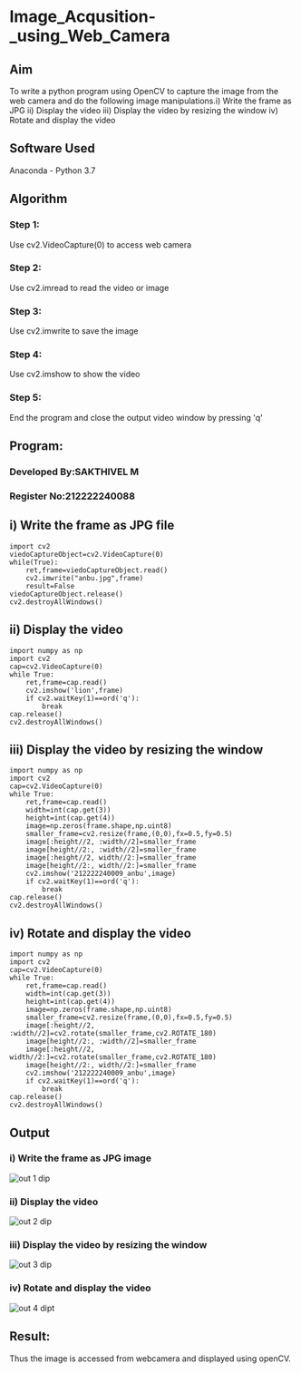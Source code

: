 # Image_Acqusition-_using_Web_Camera
## Aim
To write a python program using OpenCV to capture the image from the web camera and do the following image manipulations.i) Write the frame as JPG ii) Display the video iii) Display the video by resizing the window
iv) Rotate and display the video

## Software Used
Anaconda - Python 3.7
## Algorithm
### Step 1:
Use cv2.VideoCapture(0) to access web camera

### Step 2:
Use cv2.imread to read the video or image

### Step 3:
Use cv2.imwrite to save the image

### Step 4:
Use cv2.imshow to show the video

### Step 5:
End the program and close the output video window by pressing 'q'

## Program:

### Developed By:SAKTHIVEL M
### Register No:212222240088

## i) Write the frame as JPG file
```
import cv2
viedoCaptureObject=cv2.VideoCapture(0)
while(True):
    ret,frame=viedoCaptureObject.read()
    cv2.imwrite("anbu.jpg",frame)
    result=False
viedoCaptureObject.release()
cv2.destroyAllWindows()
```
## ii) Display the video
```
import numpy as np
import cv2
cap=cv2.VideoCapture(0)
while True:
    ret,frame=cap.read()
    cv2.imshow('lion',frame)
    if cv2.waitKey(1)==ord('q'):
        break
cap.release()
cv2.destroyAllWindows()
```
## iii) Display the video by resizing the window
```
import numpy as np
import cv2
cap=cv2.VideoCapture(0)
while True:
    ret,frame=cap.read()
    width=int(cap.get(3))
    height=int(cap.get(4))
    image=np.zeros(frame.shape,np.uint8)
    smaller_frame=cv2.resize(frame,(0,0),fx=0.5,fy=0.5)
    image[:height//2, :width//2]=smaller_frame
    image[height//2:, :width//2]=smaller_frame
    image[:height//2, width//2:]=smaller_frame
    image[height//2:, width//2:]=smaller_frame
    cv2.imshow('212222240009_anbu',image)
    if cv2.waitKey(1)==ord('q'):
        break
cap.release()
cv2.destroyAllWindows()
```
## iv) Rotate and display the video
```
import numpy as np
import cv2
cap=cv2.VideoCapture(0)
while True:
    ret,frame=cap.read()
    width=int(cap.get(3))
    height=int(cap.get(4))
    image=np.zeros(frame.shape,np.uint8)
    smaller_frame=cv2.resize(frame,(0,0),fx=0.5,fy=0.5)
    image[:height//2, :width//2]=cv2.rotate(smaller_frame,cv2.ROTATE_180)
    image[height//2:, :width//2]=smaller_frame
    image[:height//2, width//2:]=cv2.rotate(smaller_frame,cv2.ROTATE_180)
    image[height//2:, width//2:]=smaller_frame
    cv2.imshow('212222240009_anbu',image)
    if cv2.waitKey(1)==ord('q'):
        break
cap.release()
cv2.destroyAllWindows()

```
## Output

### i) Write the frame as JPG image

![out 1 dip](https://github.com/Sakthimurugavel/Image_Acqusition-_using_Web_Camera/assets/118707246/ca206a64-d1de-48cb-a179-1ef97b5693b2)

### ii) Display the video

![out 2 dip](https://github.com/Sakthimurugavel/Image_Acqusition-_using_Web_Camera/assets/118707246/1b369055-8a38-4984-a444-d4a6612ea5ff)

### iii) Display the video by resizing the window

![out 3 dip](https://github.com/Sakthimurugavel/Image_Acqusition-_using_Web_Camera/assets/118707246/d424d764-b662-4e39-a85d-2f395e36c3ea)

### iv) Rotate and display the video

![out 4 dipt](https://github.com/Sakthimurugavel/Image_Acqusition-_using_Web_Camera/assets/118707246/c3b9d597-a9ba-4613-a21d-c1cf415a9be9)

## Result:
Thus the image is accessed from webcamera and displayed using openCV.
